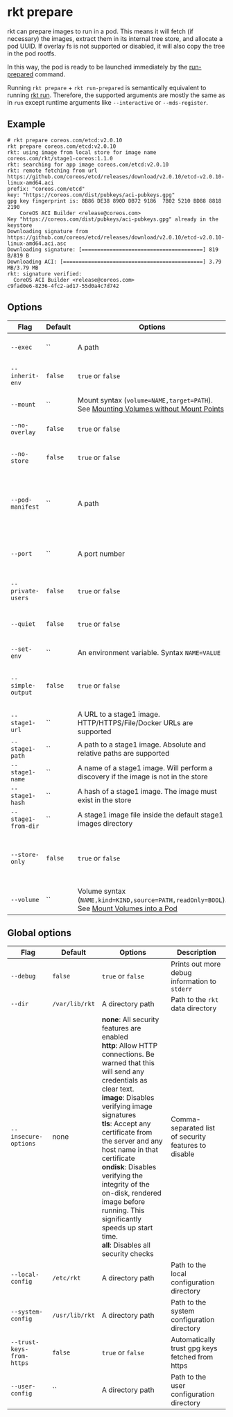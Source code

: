 # rkt prepare

rkt can prepare images to run in a pod.
This means it will fetch (if necessary) the images, extract them in its internal tree store, and allocate a pod UUID.
If overlay fs is not supported or disabled, it will also copy the tree in the pod rootfs.

In this way, the pod is ready to be launched immediately by the [run-prepared](run-prepared.md) command.

Running `rkt prepare` + `rkt run-prepared` is semantically equivalent to running [rkt run](run.md).
Therefore, the supported arguments are mostly the same as in `run` except runtime arguments like `--interactive` or `--mds-register`.

## Example

```
# rkt prepare coreos.com/etcd:v2.0.10
rkt prepare coreos.com/etcd:v2.0.10
rkt: using image from local store for image name coreos.com/rkt/stage1-coreos:1.1.0
rkt: searching for app image coreos.com/etcd:v2.0.10
rkt: remote fetching from url https://github.com/coreos/etcd/releases/download/v2.0.10/etcd-v2.0.10-linux-amd64.aci
prefix: "coreos.com/etcd"
key: "https://coreos.com/dist/pubkeys/aci-pubkeys.gpg"
gpg key fingerprint is: 8B86 DE38 890D DB72 9186  7B02 5210 BD88 8818 2190
	CoreOS ACI Builder <release@coreos.com>
Key "https://coreos.com/dist/pubkeys/aci-pubkeys.gpg" already in the keystore
Downloading signature from https://github.com/coreos/etcd/releases/download/v2.0.10/etcd-v2.0.10-linux-amd64.aci.asc
Downloading signature: [=======================================] 819 B/819 B
Downloading ACI: [=============================================] 3.79 MB/3.79 MB
rkt: signature verified:
  CoreOS ACI Builder <release@coreos.com>
c9fad0e6-8236-4fc2-ad17-55d0a4c7d742
```

## Options

| Flag | Default | Options | Description |
| --- | --- | --- | --- |
| `--exec` |  `` | A path | Override the exec command for the preceding image |
| `--inherit-env` |  `false` | `true` or `false` | Inherit all environment variables not set by apps |
| `--mount` |  `` | Mount syntax (`volume=NAME,target=PATH`). See [Mounting Volumes without Mount Points](run.md#mounting-volumes-without-mount-points) | Mount point binding a volume to a path within an app |
| `--no-overlay` |  `false` | `true` or `false` | Disable overlay filesystem |
| `--no-store` |  `false` | `true` or `false` | Fetch images, ignoring the local store. See [image fetching behavior](../image-fetching-behavior.md) |
| `--pod-manifest` |  `` | A path | The path to the pod manifest. If it's non-empty, then only `--net`, `--no-overlay` and `--interactive` will have effect |
| `--port` |  `` | A port number | Ports to expose on the host (requires [contained network](https://github.com/coreos/rkt/blob/master/Documentation/networking.md#contained-mode)). Syntax: --port=NAME:HOSTPORT |
| `--private-users` |  `false` | `true` or `false` | Run within user namespaces (experimental) |
| `--quiet` |  `false` | `true` or `false` | Suppress superfluous output on stdout, print only the UUID on success |
| `--set-env` |  `` | An environment variable. Syntax `NAME=VALUE` | An environment variable to set for apps |
| `--simple-output` |  `false` | `true` or `false` | Print simple messages when downloading data (images or signatures) instead of progress bars |
| `--stage1-url` |  `` | A URL to a stage1 image. HTTP/HTTPS/File/Docker URLs are supported | Image to use as stage1 |
| `--stage1-path` |  `` | A path to a stage1 image. Absolute and relative paths are supported | Image to use as stage1 |
| `--stage1-name` |  `` | A name of a stage1 image. Will perform a discovery if the image is not in the store | Image to use as stage1 |
| `--stage1-hash` |  `` | A hash of a stage1 image. The image must exist in the store | Image to use as stage1 |
| `--stage1-from-dir` |  `` | A stage1 image file inside the default stage1 images directory | Image to use as stage1 |
| `--store-only` |  `false` | `true` or `false` | Use only available images in the store (do not discover or download from remote URLs). See [image fetching behavior](../image-fetching-behavior.md) |
| `--volume` |  `` | Volume syntax (`NAME,kind=KIND,source=PATH,readOnly=BOOL`). See [Mount Volumes into a Pod](run.md#mount-volumes-into-a-pod) | Volumes to make available in the pod |

## Global options

| Flag | Default | Options | Description |
| --- | --- | --- | --- |
| `--debug` |  `false` | `true` or `false` | Prints out more debug information to `stderr` |
| `--dir` | `/var/lib/rkt` | A directory path | Path to the `rkt` data directory |
| `--insecure-options` |  none | **none**: All security features are enabled<br/>**http**: Allow HTTP connections. Be warned that this will send any credentials as clear text.<br/>**image**: Disables verifying image signatures<br/>**tls**: Accept any certificate from the server and any host name in that certificate<br/>**ondisk**: Disables verifying the integrity of the on-disk, rendered image before running. This significantly speeds up start time.<br/>**all**: Disables all security checks | Comma-separated list of security features to disable |
| `--local-config` |  `/etc/rkt` | A directory path | Path to the local configuration directory |
| `--system-config` |  `/usr/lib/rkt` | A directory path | Path to the system configuration directory |
| `--trust-keys-from-https` |  `false` | `true` or `false` | Automatically trust gpg keys fetched from https |
| `--user-config` |  `` | A directory path | Path to the user configuration directory |
